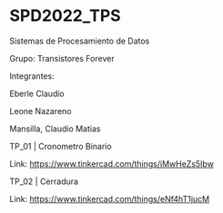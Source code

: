 # SPD2022_TPS

Sistemas de Procesamiento de Datos

Grupo: Transistores Forever

Integrantes:

Eberle Claudio

Leone Nazareno

Mansilla, Claudio Matias

TP_01 | Cronometro Binario

Link: https://www.tinkercad.com/things/iMwHeZs5Ibw

TP_02 | Cerradura

Link: https://www.tinkercad.com/things/eNf4hT1jucM

